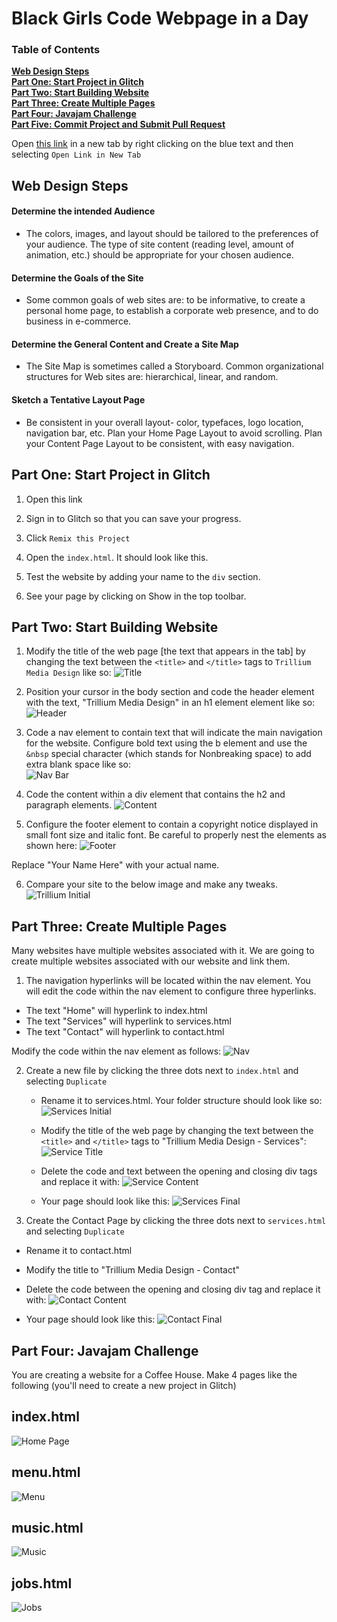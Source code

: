 # Black Girls Code Webpage in a Day

### Table of Contents
**[Web Design Steps](#web-design-steps)**<br>
**[Part One: Start Project in Glitch](#part-one-start-project-in-glitch)**<br>
**[Part Two: Start Building Website](#part-two-start-building-website)**<br>
**[Part Three: Create Multiple Pages](#part-three-create-multiple-pages)**<br>
**[Part Four: Javajam Challenge](#part-four-javajam-challenge)**<br>
**[Part Five: Commit Project and Submit Pull Request](#part-five-commit-project-and-submit-pull-request)**<br>

Open [this link](https://www.w3schools.com/html/html_basic.asp) in a new tab by right clicking on the blue text and then selecting `Open Link in New Tab`

## Web Design Steps

#### Determine the intended Audience
- The colors, images, and layout should be tailored to the preferences of your audience. The type of site content (reading level, amount of animation, etc.) should be appropriate for your chosen audience.
#### Determine the Goals of the Site
- Some common goals of web sites are: to be informative, to create a personal home page, to establish a corporate web presence, and to do business in e-commerce.
#### Determine  the General Content and Create a Site Map
- The Site Map is sometimes called a Storyboard. Common organizational structures for Web sites are: hierarchical, linear, and random.
#### Sketch a Tentative Layout Page
- Be consistent in your overall layout- color, typefaces, logo location, navigation bar, etc. Plan your Home Page Layout to avoid scrolling. Plan your Content Page Layout to be consistent, with easy navigation.

## Part One: Start Project in Glitch

1. Open this link 

2. Sign in to Glitch so that you can save your progress.

3. Click `Remix this Project` 

4. Open the `index.html`. It should look like this.

5. Test the website by adding your name to the `div` section.

6. See your page by clicking on Show in the top toolbar.

## Part Two: Start Building Website

1. Modify the title of the web page [the text that appears in the tab] by changing the text between the `<title>` and `</title>` tags to `Trillium Media Design` like so: 
![Title](images/title.png)

2. Position your cursor in the body section and code the header element with the text, "Trillium Media Design" in an h1 element element like so: <br>
![Header](images/header.png)

3. Code a nav element to contain text that will indicate the main navigation for the website. Configure bold text using the b element and use the `&nbsp` special character (which stands for Nonbreaking space) to add extra blank space like so: <br>
![Nav Bar](images/nav.png)

4. Code the content within a div element that contains the h2 and paragraph elements. 
![Content](images/content.png)

5. Configure the footer element to contain a copyright notice displayed in small font size and italic font. Be careful to properly nest the elements as shown here: 
![Footer](images/footer.png)

Replace "Your Name Here" with your actual name. 

6. Compare your site to the below image and make any tweaks. 
![Trillium Initial](images/trilliumInitial.png)

## Part Three: Create Multiple Pages

Many websites have multiple websites associated with it. We are going to create multiple websites associated with our website and link them. 

1. The navigation hyperlinks will be located within the nav element. You will edit the code within the nav element to configure three hyperlinks. 
  - The text "Home" will hyperlink to index.html
  - The text "Services" will hyperlink to services.html
  - The text "Contact" will hyperlink to contact.html
  
  Modify the code within the nav element as follows:
  ![Nav](images/navLinks.png)
  
2. Create a new file by clicking the three dots next to `index.html` and selecting `Duplicate`
   - Rename it to services.html. Your folder structure should look like so: 
   ![Services Initial](images/servicesInitial.png)
   
   - Modify the title of the web page by changing the text between the `<title>` and `</title>` tags to "Trillium Media Design - Services":
   ![Service Title](images/servicesTitle.png)
   
   - Delete the code and text between the opening and closing div tags and replace it with: 
   ![Service Content](images/servicesContent.png)
   
   - Your page should look like this: 
   ![Services Final](images/servicesFinal.png)
   
3. Create the Contact Page by clicking the three dots next to `services.html` and selecting `Duplicate` 
  - Rename it to contact.html
  
  - Modify the title to "Trillium Media Design - Contact" 
  
  - Delete the code between the opening and closing div tag and replace it with: 
  ![Contact Content](images/contactContent.png)
  
  - Your page should look like this:
  ![Contact Final](images/contactFinal.png)
  
## Part Four: Javajam Challenge

You are creating a website for a Coffee House. Make 4 pages like the following (you'll need to create a new project in Glitch) 

## index.html 

![Home Page](images/index.png)

## menu.html

![Menu](images/menu.png)

## music.html

![Music](images/music.png)

## jobs.html

![Jobs](images/jobs.png)

